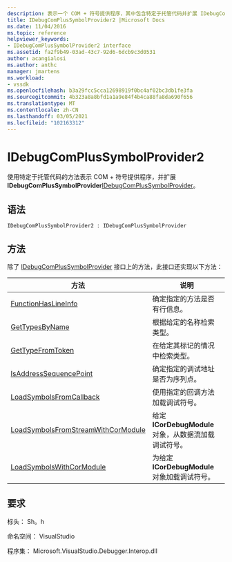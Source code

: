 ```yaml
---
description: 表示一个 COM + 符号提供程序，其中包含特定于托管代码并扩展 IDebugComPlusSymbolProvider 的方法。
title: IDebugComPlusSymbolProvider2 |Microsoft Docs
ms.date: 11/04/2016
ms.topic: reference
helpviewer_keywords:
- IDebugComPlusSymbolProvider2 interface
ms.assetid: fa2f9b49-03ad-43c7-92d6-6dcb9c3d0531
author: acangialosi
ms.author: anthc
manager: jmartens
ms.workload:
- vssdk
ms.openlocfilehash: b3a29fcc5cca12698919f0bc4af02bc3db1fe3fa
ms.sourcegitcommit: 4b323a8a8bfd1a1a9e84f4b4ca88fa8da690f656
ms.translationtype: MT
ms.contentlocale: zh-CN
ms.lasthandoff: 03/05/2021
ms.locfileid: "102163312"
---
```

# <a name="idebugcomplussymbolprovider2"></a>IDebugComPlusSymbolProvider2
使用特定于托管代码的方法表示 COM + 符号提供程序，并扩展 **IDebugComPlusSymbolProvider**[IDebugComPlusSymbolProvider](../../../extensibility/debugger/reference/idebugcomplussymbolprovider.md)。

## <a name="syntax"></a>语法

```
IDebugComPlusSymbolProvider2 : IDebugComPlusSymbolProvider
```

## <a name="methods"></a>方法
 除了 [IDebugComPlusSymbolProvider](../../../extensibility/debugger/reference/idebugcomplussymbolprovider.md) 接口上的方法，此接口还实现以下方法：

|方法|说明|
|------------|-----------------|
|[FunctionHasLineInfo](../../../extensibility/debugger/reference/idebugcomplussymbolprovider2-functionhaslineinfo.md)|确定指定的方法是否有行信息。|
|[GetTypesByName](../../../extensibility/debugger/reference/idebugcomplussymbolprovider2-gettypesbyname.md)|根据给定的名称检索类型。|
|[GetTypeFromToken](../../../extensibility/debugger/reference/idebugcomplussymbolprovider2-gettypefromtoken.md)|在给定其标记的情况中检索类型。|
|[IsAddressSequencePoint](../../../extensibility/debugger/reference/idebugcomplussymbolprovider2-isaddresssequencepoint.md)|确定指定的调试地址是否为序列点。|
|[LoadSymbolsFromCallback](../../../extensibility/debugger/reference/idebugcomplussymbolprovider2-loadsymbolsfromcallback.md)|使用指定的回调方法加载调试符号。|
|[LoadSymbolsFromStreamWithCorModule](../../../extensibility/debugger/reference/idebugcomplussymbolprovider2-loadsymbolsfromstreamwithcormodule.md)|给定 **ICorDebugModule** 对象，从数据流加载调试符号。|
|[LoadSymbolsWithCorModule](../../../extensibility/debugger/reference/idebugcomplussymbolprovider2-loadsymbolswithcormodule.md)|为给定 **ICorDebugModule** 对象加载调试符号。|

## <a name="requirements"></a>要求
 标头： Sh。h

 命名空间： VisualStudio

 程序集： Microsoft.VisualStudio.Debugger.Interop.dll
